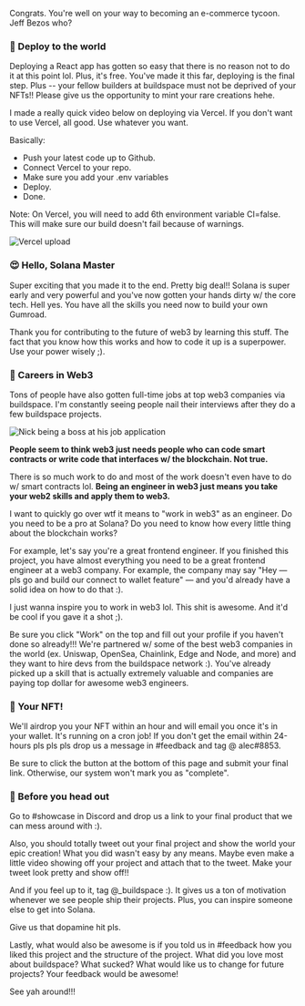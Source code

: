 Congrats. You're well on your way to becoming an e-commerce tycoon. Jeff Bezos
who?

### 🚀 Deploy to the world

Deploying a React app has gotten so easy that there is no reason not to do it at
this point lol. Plus, it's free. You've made it this far, deploying is the final
step. Plus -- your fellow builders at buildspace must not be deprived of your
NFTs!! Please give us the opportunity to mint your rare creations hehe.

I made a really quick video below on deploying via Vercel. If you don't want to
use Vercel, all good. Use whatever you want.

Basically:

- Push your latest code up to Github.
- Connect Vercel to your repo.
- Make sure you add your .env variables
- Deploy.
- Done.

Note: On Vercel, you will need to add 6th environment variable CI=false. This
will make sure our build doesn't fail because of warnings.

![Vercel upload](https://i.imgur.com/wn2Uhj4.png)

### 😍 Hello, Solana Master

Super exciting that you made it to the end. Pretty big deal!! Solana is super
early and very powerful and you've now gotten your hands dirty w/ the core tech.
Hell yes. You have all the skills you need now to build your own Gumroad.

Thank you for contributing to the future of web3 by learning this stuff. The
fact that you know how this works and how to code it up is a superpower. Use
your power wisely ;).

### 🥞 Careers in Web3

Tons of people have also gotten full-time jobs at top web3 companies via
buildspace. I'm constantly seeing people nail their interviews after they do a
few buildspace projects.

![Nick being a boss at his job application](https://i.imgur.com/CNzLdQc.png)

**People seem to think web3 just needs people who can code smart contracts or
write code that interfaces w/ the blockchain. Not true.**

There is so much work to do and most of the work doesn't even have to do w/
smart contracts lol. **Being an engineer in web3 just means you take your web2
skills and apply them to web3.**

I want to quickly go over wtf it means to "work in web3" as an engineer. Do you
need to be a pro at Solana? Do you need to know how every little thing about the
blockchain works?

For example, let's say you're a great frontend engineer. If you finished this
project, you have almost everything you need to be a great frontend engineer at
a web3 company. For example, the company may say "Hey — pls go and build our
connect to wallet feature" — and you'd already have a solid idea on how to do
that :).

I just wanna inspire you to work in web3 lol. This shit is awesome. And it'd be
cool if you gave it a shot ;).

Be sure you click "Work" on the top and fill out your profile if you haven't
done so already!!! We're partnered w/ some of the best web3 companies in the
world (ex. Uniswap, OpenSea, Chainlink, Edge and Node, and more) and they want
to hire devs from the buildspace network :). You've already picked up a skill
that is actually extremely valuable and companies are paying top dollar for
awesome web3 engineers.

### 🤟 Your NFT!

We'll airdrop you your NFT within an hour and will email you once it's in your
wallet. It's running on a cron job! If you don't get the email within 24-hours
pls pls pls drop us a message in #feedback and tag @ alec#8853.

Be sure to click the button at the bottom of this page and submit your final
link. Otherwise, our system won't mark you as "complete".

### 🌈 Before you head out

Go to #showcase in Discord and drop us a link to your final product that we can
mess around with :).

Also, you should totally tweet out your final project and show the world your
epic creation! What you did wasn't easy by any means. Maybe even make a little
video showing off your project and attach that to the tweet. Make your tweet
look pretty and show off!!

And if you feel up to it, tag @\_buildspace :). It gives us a ton of motivation
whenever we see people ship their projects. Plus, you can inspire someone else
to get into Solana.

Give us that dopamine hit pls.

Lastly, what would also be awesome is if you told us in #feedback how you liked
this project and the structure of the project. What did you love most about
buildspace? What sucked? What would like us to change for future projects? Your
feedback would be awesome!

See yah around!!!
